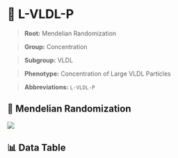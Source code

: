 # 🧪 L-VLDL-P

> **Root:** Mendelian Randomization

> **Group:** Concentration  

> **Subgroup:** VLDL

> **Phenotype:** Concentration of Large VLDL Particles  

> **Abbreviations:** `L-VLDL-P`

## 🧬 Mendelian Randomization  

<img src="/MR/Figures/Inverse/LhengxianVLDLhengxianP.png"/>


## 📊 Data Table


<CsvTableMRI src="/public/MR/Data/Inverse/LhengxianVLDLhengxianP.csv"/>
